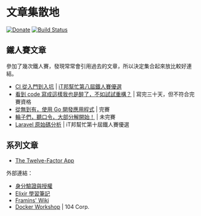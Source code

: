 # 文章集散地

[![Donate](https://img.shields.io/badge/Donate-PayPal-green.svg)](https://www.paypal.me/mileschou)
[![Build Status](https://travis-ci.com/MilesChou/articles.svg?branch=master)](https://travis-ci.com/MilesChou/articles)

## 鐵人賽文章

參加了幾次鐵人賽，發現常常會引用過去的文章，所以決定集合起來放比較好連結。

* [CI 從入門到入坑](/src/ironman-intro-of-ci/README.md) | [iT邦幫忙第八屆鐵人賽優選](https://ithelp.ithome.com.tw/ironman/winner-list)
* [看到 code 寫成這樣我也是醉了，不如試試重構？](/src/ironman-refactoring-30-days/README.md) | 寫完三十天，但不符合完賽資格
* [從無到有，使用 Go 開發應用程式](/src/ironman-start-golang-30-days/README.md) | 完賽
* [輪子們，聽口令，大部分解開始！](/src/ironman-decompose-wheels/README.md) | 未完賽
* [Laravel 原始碼分析](/src/ironman-analyze-laravel/README.md) | iT邦幫忙第十屆鐵人賽優選

## 系列文章

* [The Twelve-Factor App](/src/the-twelve-factor-app/README.md)

外部連結：

* [身分驗證與授權](https://mileschou.github.io/auth-notes/)
* [Elixir 學習筆記](https://mileschou.github.io/elixir-notes/)
* [Framins' Wiki](http://wiki.framins.com/)
* [Docker Workshop](https://104corp.github.io/docker-workshop/) | 104 Corp.
